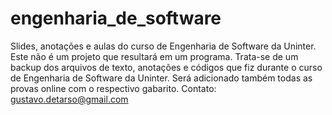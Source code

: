 # engenharia_de_software
Slides, anotações e aulas do curso de Engenharia de Software da Uninter.
Este não é um projeto que resultará em um programa. Trata-se de um backup dos arquivos de texto, anotações e códigos que fiz durante o curso de Engenharia de Software da Uninter.
Será adicionado também todas as provas online com o respectivo gabarito.
Contato: gustavo.detarso@gmail.com
